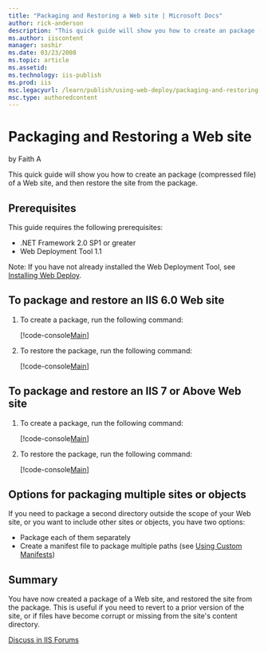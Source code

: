 ```yaml
---
title: "Packaging and Restoring a Web site | Microsoft Docs"
author: rick-anderson
description: "This quick guide will show you how to create an package (compressed file) of a Web site, and then restore the site from the package. Prerequisites This guide..."
ms.author: iiscontent
manager: soshir
ms.date: 03/23/2008
ms.topic: article
ms.assetid: 
ms.technology: iis-publish
ms.prod: iis
msc.legacyurl: /learn/publish/using-web-deploy/packaging-and-restoring-a-web-site
msc.type: authoredcontent
---
```

Packaging and Restoring a Web site
====================
by Faith A

This quick guide will show you how to create an package (compressed file) of a Web site, and then restore the site from the package.

## Prerequisites

This guide requires the following prerequisites:

- .NET Framework 2.0 SP1 or greater
- Web Deployment Tool 1.1

Note: If you have not already installed the Web Deployment Tool, see [Installing Web Deploy](use-the-web-deployment-tool.md "Installing Web Deploy").

## To package and restore an IIS 6.0 Web site

1. To create a package, run the following command:  

    [!code-console[Main](packaging-and-restoring-a-web-site/samples/sample1.cmd)]
2. To restore the package, run the following command:  

    [!code-console[Main](packaging-and-restoring-a-web-site/samples/sample2.cmd)]

## To package and restore an IIS 7 or Above Web site

1. To create a package, run the following command:  

    [!code-console[Main](packaging-and-restoring-a-web-site/samples/sample3.cmd)]
2. To restore the package, run the following command:  

    [!code-console[Main](packaging-and-restoring-a-web-site/samples/sample4.cmd)]

## Options for packaging multiple sites or objects

If you need to package a second directory outside the scope of your Web site, or you want to include other sites or objects, you have two options:

- Package each of them separately
- Create a manifest file to package multiple paths (see [Using Custom Manifests](using-custom-manifests.md "Using Custom Manifests"))

## Summary

You have now created a package of a Web site, and restored the site from the package. This is useful if you need to revert to a prior version of the site, or if files have become corrupt or missing from the site's content directory.

[Discuss in IIS Forums](https://forums.iis.net/1144.aspx)